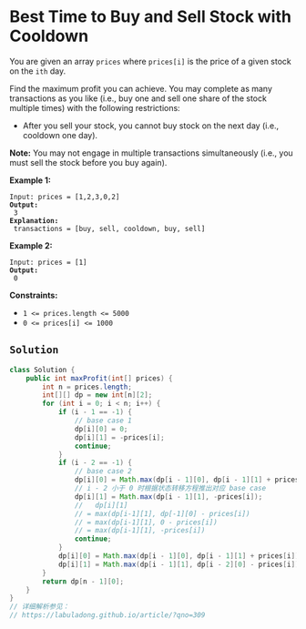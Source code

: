 # Best Time to Buy and Sell Stock with Cooldown



You are given an array `prices` where `prices[i]` is the price of a given stock on the `ith` day.

Find the maximum profit you can achieve. You may complete as many transactions as you like (i.e., buy one and sell one share of the stock multiple times) with the following restrictions:

* After you sell your stock, you cannot buy stock on the next day (i.e., cooldown one day).

**Note:** You may not engage in multiple transactions simultaneously (i.e., you must sell the stock before you buy again).

&#x20;

**Example 1:**

<pre><code>Input: prices = [1,2,3,0,2]
<strong>Output:
</strong> 3
<strong>Explanation:
</strong> transactions = [buy, sell, cooldown, buy, sell]
</code></pre>

**Example 2:**

<pre><code>Input: prices = [1]
<strong>Output:
</strong> 0
</code></pre>

&#x20;

**Constraints:**

* `1 <= prices.length <= 5000`
* `0 <= prices[i] <= 1000`

## `Solution`

```java
class Solution {
    public int maxProfit(int[] prices) {
        int n = prices.length;
        int[][] dp = new int[n][2];
        for (int i = 0; i < n; i++) {
            if (i - 1 == -1) {
                // base case 1
                dp[i][0] = 0;
                dp[i][1] = -prices[i];
                continue;
            }
            if (i - 2 == -1) {
                // base case 2
                dp[i][0] = Math.max(dp[i - 1][0], dp[i - 1][1] + prices[i]);
                // i - 2 小于 0 时根据状态转移方程推出对应 base case
                dp[i][1] = Math.max(dp[i - 1][1], -prices[i]);
                //   dp[i][1]
                // = max(dp[i-1][1], dp[-1][0] - prices[i])
                // = max(dp[i-1][1], 0 - prices[i])
                // = max(dp[i-1][1], -prices[i])
                continue;
            }
            dp[i][0] = Math.max(dp[i - 1][0], dp[i - 1][1] + prices[i]);
            dp[i][1] = Math.max(dp[i - 1][1], dp[i - 2][0] - prices[i]);
        }
        return dp[n - 1][0];
    }
}
// 详细解析参见：
// https://labuladong.github.io/article/?qno=309

```
